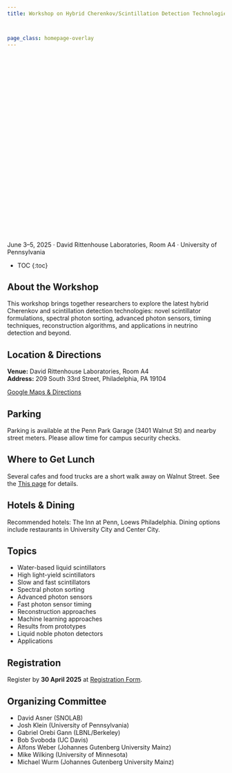 ```yaml
---
title: Workshop on Hybrid Cherenkov/Scintillation Detection Technologies



page_class: homepage-overlay
---
```

<!-- manual hero override: remove the theme’s auto-feature -->
<div class="feature"
     style="
       background-image: url('./assets/ben_on_a_bench_crop.png');
       background-position: center 45%;
       background-size: cover;
       height: 400px;
       margin-bottom: 2rem;
     ">
  <div class="container typeset" style="color: white; text-align: center; padding-top: 120px;">
  </div>
</div>



June 3–5, 2025 · David Rittenhouse Laboratories, Room A4 · University of Pennsylvania


* TOC
{:toc}


About the Workshop
------------------

This workshop brings together researchers to explore the latest hybrid Cherenkov and scintillation detection technologies: novel scintillator formulations, spectral photon sorting, advanced photon sensors, timing techniques, reconstruction algorithms, and applications in neutrino detection and beyond.

Location & Directions
---------------------

**Venue:** David Rittenhouse Laboratories, Room A4  
**Address:** 209 South 33rd Street, Philadelphia, PA 19104

[Google Maps & Directions](https://maps.app.goo.gl/LgscgJR8hxxyus1q9)

Parking
-------

Parking is available at the Penn Park Garage (3401 Walnut St) and nearby street meters. Please allow time for campus security checks.

Where to Get Lunch
------------------

Several cafes and food trucks are a short walk away on Walnut Street. See the [This page](./dinning/) for details.

Hotels & Dining
---------------

Recommended hotels: The Inn at Penn, Loews Philadelphia. Dining options include restaurants in University City and Center City.

Topics
------

*   Water-based liquid scintillators
*   High light-yield scintillators
*   Slow and fast scintillators
*   Spectral photon sorting
*   Advanced photon sensors
*   Fast photon sensor timing
*   Reconstruction approaches
*   Machine learning approaches
*   Results from prototypes
*   Liquid noble photon detectors
*   Applications

Registration
------------

Register by **30 April 2025** at [Registration Form](https://forms.gle/6LR6AcoVcjpy3RXS7).

Organizing Committee
--------------------

*   David Asner (SNOLAB)
*   Josh Klein (University of Pennsylvania)
*   Gabriel Orebi Gann (LBNL/Berkeley)
*   Bob Svoboda (UC Davis)
*   Alfons Weber (Johannes Gutenberg University Mainz)
*   Mike Wilking (University of Minnesota)
*   Michael Wurm (Johannes Gutenberg University Mainz)

